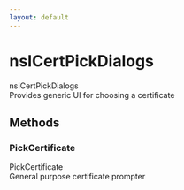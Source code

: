 ```yaml
---
layout: default
---
```


# nsICertPickDialogs #
  
nsICertPickDialogs  
Provides generic UI for choosing a certificate  
  

## Methods ##

### PickCertificate ###
  
PickCertificate  
  General purpose certificate prompter  
  
